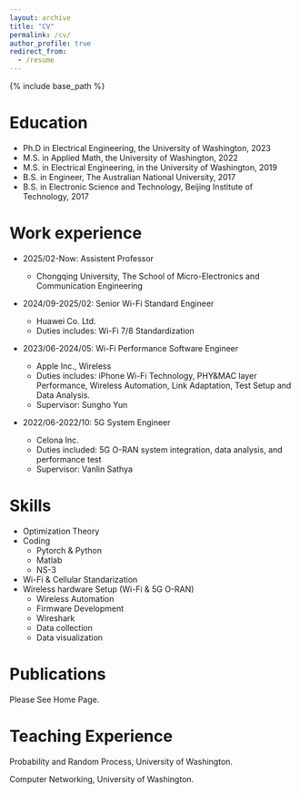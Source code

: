 ```yaml
---
layout: archive
title: "CV"
permalink: /cv/
author_profile: true
redirect_from:
  - /resume
---
```


{% include base_path %}

Education
======
* Ph.D in Electrical Engineering, the University of Washington, 2023
* M.S. in Applied Math, the University of Washington, 2022
* M.S. in Electrical Engineering, in the University of Washington, 2019
* B.S. in Engineer, The Australian National University, 2017
* B.S. in Electronic Science and Technology, Beijing Institute of Technology, 2017

Work experience
======
* 2025/02-Now: Assistent Professor
  * Chongqing University, The School of Micro-Electronics and Communication Engineering

* 2024/09-2025/02: Senior Wi-Fi Standard Engineer
  * Huawei Co. Ltd.
  * Duties includes: Wi-Fi 7/8 Standardization 

* 2023/06-2024/05: Wi-Fi Performance Software Engineer
  * Apple Inc., Wireless
  * Duties includes: iPhone Wi-Fi Technology, PHY&MAC layer Performance, Wireless Automation, Link Adaptation, Test Setup and Data Analysis. 
  * Supervisor: Sungho Yun

* 2022/06-2022/10: 5G System Engineer
  * Celona Inc.
  * Duties included: 5G O-RAN system integration, data analysis, and performance test
  * Supervisor: Vanlin Sathya 
  
Skills
======
* Optimization Theory
* Coding
  * Pytorch & Python
  * Matlab
  * NS-3
* Wi-Fi & Cellular Standarization
* Wireless hardware Setup (Wi-Fi & 5G O-RAN)
  * Wireless Automation
  * Firmware Development
  * Wireshark
  * Data collection
  * Data visualization

Publications
======
Please See Home Page.
  
  
Teaching Experience
======
Probability and Random Process, University of Washington.

Computer Networking, University of Washington.
